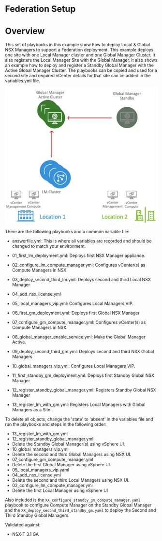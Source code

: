 # Federation Setup

# Overview
This set of playbooks in this example show how to deploy Local & Global NSX Managers to support a Federation deployment. This example deploys one site with one Local Manager cluster and one Global Manager Cluster. It also registers the Local Manager Site with the Global Manager. It also shows an example how to deploy and register a Standby Global Manager with the Active Global Manager Cluster. The playbooks can be copied and used for a second site and required vCenter details for that site can be added in the variables.yml file.

![](./images/Federation.png)

There are the following playbooks and a common variable file:

* answerfile.yml: This is where all variables are recorded and should be changed to match your environment. 

* 01_first_lm_deployment.yml: Deploys first NSX Manager appliance.
* 02_configure_lm_compute_manager.yml: Configures vCenter(s) as Compute Managers in NSX
* 03_deploy_second_third_lm.yml: Deploys second and third Local NSX Manager
* 04_add_nsx_license.yml
* 05_local_managers_vip.yml: Configures Local Managers VIP.
* 06_first_gm_deployment.yml: Deploys first Global NSX Manager
* 07_configure_gm_compute_manager.yml: Configures vCenter(s) as Compute Managers in NSX
* 08_global_manager_enable_service.yml: Make the Global Manager Active.
* 09_deploy_second_third_gm.yml: Deploys second and third NSX Global Managers
* 10_global_managers_vip.yml: Configures Local Managers VIP.
* 11_first_standby_gm_deployment.yml: Deploys first Standby Global NSX Manager
* 12_register_standby_global_manager.yml: Registers Standby Global NSX Manager
* 13_register_lm_with_gm.yml: Registers Local Managers with Global Managers as a Site. 

To delete all objects, change the 'state' to 'absent' in the variables file and run the playbooks and steps in the following order:

* 13_register_lm_with_gm.yml
* 12_register_standby_global_manager.yml
* Delete the Standby Global Manager(s) using vSphere UI. 
* 10_global_managers_vip.yml
* Delete the second and third Global Managers using NSX UI.
* 07_configure_gm_compute_manager.yml
* Delete the first Global Manager using vSphere UI.
* 05_local_managers_vip.yaml
* 04_add_nsx_license.yml
* Delete the second and third Local Managers using NSX UI.
* 02_configure_lm_compute_manager.yml
* Delete the first Local Manager using vSphere UI

Also included is the ```XX_configure_standby_gm_compute_manager.yaml``` playbook to configure Compute Manager on the Standby Global Manager and the ```XX_deploy_second_third_standby_gm.yaml```  to deploy the Second and Third Standby Global Managers.

Validated against:
* NSX-T 3.1 GA

